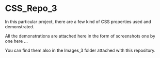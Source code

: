 # CSS_Repo_3

In this particular project, there are a few kind of CSS properties used and demonstrated.

All the demonstrations are attached here in the form of screenshots one by one here ... 

You can find them also in the Images_3 folder attached with this repository.
